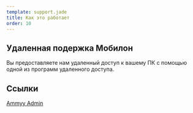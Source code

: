 ```yaml
--- 
template: support.jade
title: Как это работает
order: 10
---
```


## Удаленная подержка Мобилон

Вы предоставляете нам удаленный доступ к вашему ПК с помощью одной из программ удаленного доступа.


## Ссылки

[Ammyy Admin](http://www.ammyy.com/ru/)